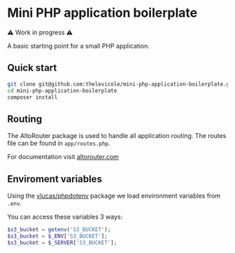 # Mini PHP application boilerplate

⚠️ Work in progress ⚠️

A basic starting point for a small PHP application.

## Quick start

```bash
git clone git@github.com:thelevicole/mini-php-application-boilerplate.git
cd mini-php-application-boilerplate
composer install
```

## Routing

The AltoRouter package is used to handle all application routing. The routes file can be found in `app/routes.php`.

For documentation visit [altorouter.com](http://altorouter.com/usage/mapping-routes.html)

## Enviroment variables

Using the [vlucas/phpdotenv](https://github.com/vlucas/phpdotenv) package we load environment variables from `.env`.

You can access these variables 3 ways:

```php
$s3_bucket = getenv('S3_BUCKET');
$s3_bucket = $_ENV['S3_BUCKET'];
$s3_bucket = $_SERVER['S3_BUCKET'];
```